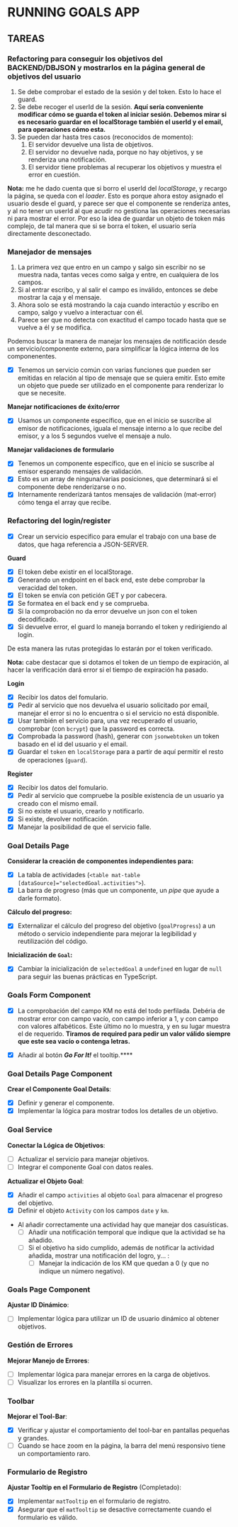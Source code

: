 # RUNNING GOALS APP

## TAREAS

### Refactoring para conseguir los objetivos del BACKEND/DBJSON y mostrarlos en la página general de objetivos del usuario

1. Se debe comprobar el estado de la sesión y del token. Esto lo hace el guard.
2. Se debe recoger el userId de la sesión. **Aquí sería conveniente modificar cómo se guarda el token al iniciar sesión. Debemos mirar si es necesario guardar en el localStorage también el userId y el email, para operaciones cómo esta.**
3. Se pueden dar hasta tres casos (reconocidos de momento):
   1. El servidor devuelve una lista de objetivos.
   2. El servidor no devuelve nada, porque no hay objetivos, y se renderiza una notificación.
   3. El servidor tiene problemas al recuperar los objetivos y muestra el error en cuestión.

**Nota:** me he dado cuenta que si borro el userId del *localStorage*, y recargo la página, se queda con el *loader*. Esto es porque ahora estoy asignado el usuario desde el guard, y parece ser que el componente se renderiza antes, y al no tener un userId al que acudir no gestiona las operaciones necesarias ni para mostrar el error. Por eso la idea de guardar un objeto de token más complejo, de tal manera que si se borra el token, el usuario sería directamente desconectado.

### Manejador de mensajes

1. La primera vez que entro en un campo y salgo sin escribir no se muestra nada, tantas veces como salga y entre, en cualquiera de los campos.
2. Si al entrar escribo, y al salir el campo es inválido, entonces se debe mostrar la caja y el mensaje.
3. Ahora solo se está mostrando la caja cuando interactúo y escribo en campo, salgo y vuelvo a interactuar con él.
4. Parece ser que no detecta con exactitud el campo tocado hasta que se vuelve a él y se modifica.

Podemos buscar la manera de manejar los mensajes de notificación desde un servicio/componente externo, para simplificar la lógica interna de los componenentes.

- [x] Tenemos un servicio común con varias funciones que pueden ser emitidas en relación al tipo de mensaje que se quiera emitir. Esto emite un objeto que puede ser utilizado en el componente para renderizar lo que se necesite.

**Manejar notificaciones de éxito/error**
- [x] Usamos un componente específico, que en el inicio se suscribe al emisor de notificaciones, iguala el mensaje interno a lo que recibe del emisor, y a los 5 segundos vuelve el mensaje a nulo.

**Manejar validaciones de formulario**
- [x] Tenemos un componente específico, que en el inicio se suscribe al emisor esperando mensajes de validación.
- [x] Esto es un array de ninguna/varias posiciones, que determinará si el componente debe renderizarse o no.
- [x] Internamente renderizará tantos mensajes de validación (mat-error) cómo tenga el array que recibe.

### Refactoring del login/register

  - [x] Crear un servicio especifico para emular el trabajo con una base de datos, que haga referencia a JSON-SERVER.

**Guard**
 - [x] El token debe existir en el localStorage.
 - [x] Generando un endpoint en el back end, este debe comprobar la veracidad del token.
 - [x] El token se envía con petición GET y por cabecera.
 - [x] Se formatea en el back end y se comprueba.
 - [x] Si la comprobación no da error devuelve un json con el token decodificado.
 - [x] Si devuelve error, el guard lo maneja borrando el token y redirigiendo al login.

De esta manera las rutas protegidas lo estarán por el token verificado.

**Nota:** cabe destacar que si dotamos el token de un tiempo de expiración, al hacer la verificación dará error si el tiempo de expiración ha pasado.

**Login**
  - [x] Recibir los datos del fomulario.
  - [x] Pedir al servicio que nos devuelva el usuario solicitado por email, manejar el error si no lo encuentra o si el servicio no está disponible.
  - [x] Usar también el servicio para, una vez recuperado el usuario, comprobar (con `bcrypt`) que la password es correcta.
  - [x] Comprobada la password (hash), generar con `jsonwebtoken` un token basado en el id del usuario y el email.
  - [x] Guardar el `token` en `localStorage` para a partir de aquí permitir el resto de operaciones (`guard`).

**Register**
  - [x] Recibir los datos del fomulario.
  - [x] Pedir al servicio que compruebe la posible existencia de un usuario ya creado con el mismo email.
  - [x] Si no existe el usuario, crearlo y notificarlo.
  - [x] Si existe, devolver notificación.
  - [x] Manejar la posibilidad de que el servicio falle.

### Goal Details Page
**Considerar la creación de componentes independientes para:**
  - [x] La tabla de actividades (`<table mat-table [dataSource]="selectedGoal.activities">`).
  - [x] La barra de progreso (más que un componente, un *pipe* que ayude a darle formato).

**Cálculo del progreso:**
  - [x] Externalizar el cálculo del progreso del objetivo (`goalProgress`) a un método o servicio independiente para mejorar la legibilidad y reutilización del código.

**Inicialización de `Goal`:**
  - [x] Cambiar la inicialización de `selectedGoal` a `undefined` en lugar de `null` para seguir las buenas prácticas en TypeScript.


### Goals Form Component
- [x] La comprobación del campo KM no está del todo perfilada. Debéria de mostrar error con campo vacío, con campo inferior a 1, y con campo con valores alfabéticos. Este último no lo muestra, y en su lugar muestra el de requerido. **Tiramos de required para pedir un valor válido siempre que este sea vacío o contenga letras.**

- [x] Añadir al botón ***Go For It!*** el tooltip.****

### Goal Details Page Component
**Crear el Componente Goal Details**:
  - [x] Definir y generar el componente.
  - [x] Implementar la lógica para mostrar todos los detalles de un objetivo.

### Goal Service
**Conectar la Lógica de Objetivos**:
  - [ ] Actualizar el servicio para manejar objetivos.
  - [ ] Integrar el componente Goal con datos reales.

**Actualizar el Objeto Goal**:
  - [x] Añadir el campo `activities` al objeto `Goal` para almacenar el progreso del objetivo.
  - [x] Definir el objeto `Activity` con los campos `date` y `km`.
  - Al añadir correctamente una actividad hay que manejar dos casuísticas.
    - [ ] Añadir una notificación temporal que indique que la actividad se ha añadido.
    - [ ] Si el objetivo ha sido cumplido, además de notificar la actividad añadida, mostrar una notificación del logro, y... :
      - [ ] Manejar la indicación de los KM que quedan a 0 (y que no indique un número negativo).

### Goals Page Component
**Ajustar ID Dinámico**:
  - [ ] Implementar lógica para utilizar un ID de usuario dinámico al obtener objetivos.

### Gestión de Errores
**Mejorar Manejo de Errores**:
  - [ ] Implementar lógica para manejar errores en la carga de objetivos.
  - [ ] Visualizar los errores en la plantilla si ocurren.

### Toolbar
**Mejorar el Tool-Bar**:
  - [x] Verificar y ajustar el comportamiento del tool-bar en pantallas pequeñas y grandes.
  - [ ] Cuando se hace zoom en la página, la barra del menú responsivo tiene un comportamiento raro.

### Formulario de Registro
**Ajustar Tooltip en el Formulario de Registro** (Completado):
  - [x] Implementar `matTooltip` en el formulario de registro.
  - [x] Asegurar que el `matTooltip` se desactive correctamente cuando el formulario es válido.